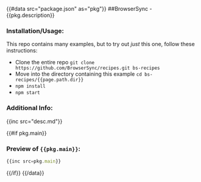 {{#data src="package.json" as="pkg"}}
##BrowserSync - {{pkg.description}}

### Installation/Usage:

This repo contains many examples, but to try out *just* this one, follow these instructions: 

- Clone the entire repo `git clone https://github.com/BrowserSync/recipes.git bs-recipes`
- Move into the directory containing this example `cd bs-recipes/{{page.path.dir}}`
- `npm install`
- `npm start`

### Additional Info:

{{inc src="desc.md"}}

{{#if pkg.main}}
### Preview of `{{pkg.main}}`:
```js
{{inc src=pkg.main}}
```
{{/if}}
{{/data}}

